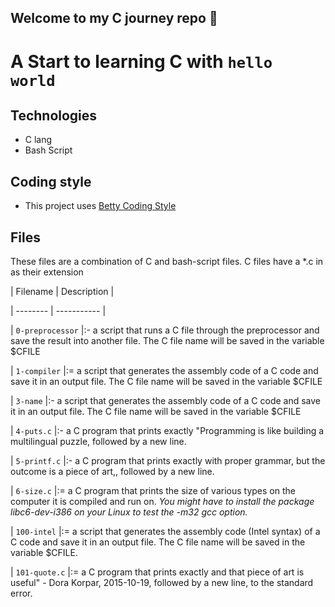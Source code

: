 ## Welcome to my C journey repo 👋

# A Start to learning C with `hello world`

## Technologies 
* C lang 
* Bash Script

## Coding style
* This project uses [Betty Coding Style](https://github.com/holbertonschool/Betty/wiki)

## Files
These files are a combination of C and bash-script files. C files have a *.c in as their extension

| Filename | Description |

| -------- | ----------- |

| `0-preprocessor` |:- a script that runs a C file through the preprocessor and save the result into another file. The C file name will be saved in the variable $CFILE

| `1-compiler` |:=  a script that generates the assembly code of a C code and save it in an output file. The C file name will be saved in the variable $CFILE

| `3-name` |:- a script that generates the assembly code of a C code and save it in an output file.  The C file name will be saved in the variable $CFILE

| `4-puts.c` |:- a C program that prints exactly "Programming is like building a multilingual puzzle, followed by a new line.

| `5-printf.c` |:- a C program that prints exactly with proper grammar, but the outcome is a piece of art,, followed by a new line.

| `6-size.c` |:=  a C program that prints the size of various types on the computer it is compiled and run on. _You might have to install the package libc6-dev-i386 on your Linux to test the -m32 gcc option._

| `100-intel` |:= a script that generates the assembly code (Intel syntax) of a C code and save it in an output file. The C file name will be saved in the variable $CFILE.

| `101-quote.c` |:=  a C program that prints exactly and that piece of art is useful" - Dora Korpar, 2015-10-19, followed by a new line, to the standard error.
